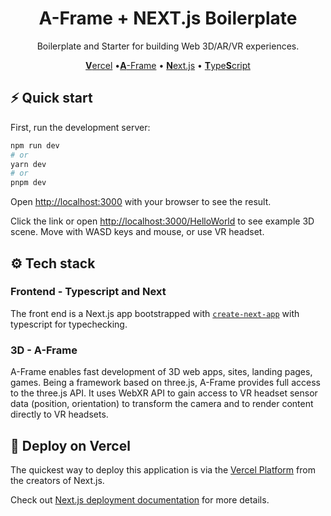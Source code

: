 <h1 align="center">
  A-Frame + NEXT.js Boilerplate
</h1>
<p align="center">Boilerplate and Starter for building Web 3D/AR/VR experiences.</p>
<p align="center"><a href="https://aframe.io/"><b>V</b>ercel</a>  •<a href="https://aframe.io/"><b>A</b>-Frame</a>  •  <a href="https://nextjs.org"><b>N</b>ext.js</a>  •  <a href="https://www.typescriptlang.org"><b>T</b>ype<b>S</b>cript</a>

## ⚡️ Quick start

First, run the development server:

```bash
npm run dev
# or
yarn dev
# or
pnpm dev
```

Open [http://localhost:3000](http://localhost:3000) with your browser to see the result.

Click the link or open [http://localhost:3000/HelloWorld](http://localhost:3000/HelloWorld) to see example 3D scene. Move with WASD keys and mouse, or use VR headset.

## ⚙️ Tech stack

### Frontend - Typescript and Next

The front end is a Next.js app bootstrapped with [`create-next-app`](https://nextjs.org/docs/pages/api-reference/create-next-app) with typescript for typechecking.

### 3D - A-Frame

A-Frame enables fast development of 3D web apps, sites, landing pages, games.
Being a framework based on three.js, A-Frame provides full access to the three.js API.
It uses WebXR API to gain access to VR headset sensor data (position, orientation) to transform the camera and to render content directly to VR headsets.

## 🚀 Deploy on Vercel

The quickest way to deploy this application is via the [Vercel Platform](https://vercel.com/new?utm_medium=default-template&filter=next.js&utm_source=create-next-app&utm_campaign=create-next-app-readme) from the creators of Next.js.

Check out [Next.js deployment documentation](https://nextjs.org/docs/deployment) for more details.

